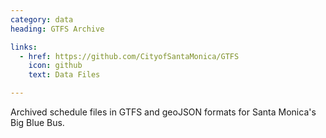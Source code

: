 ```yaml
---
category: data
heading: GTFS Archive

links:
  - href: https://github.com/CityofSantaMonica/GTFS
    icon: github
    text: Data Files

---
```


Archived schedule files in GTFS and geoJSON formats for Santa Monica's Big Blue Bus.